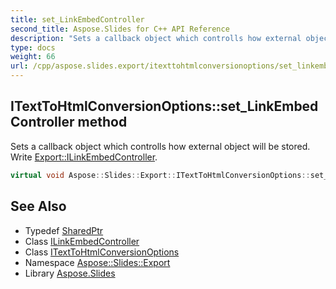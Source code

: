 ```yaml
---
title: set_LinkEmbedController
second_title: Aspose.Slides for C++ API Reference
description: "Sets a callback object which controlls how external object will be stored. Write Export::ILinkEmbedController."
type: docs
weight: 66
url: /cpp/aspose.slides.export/itexttohtmlconversionoptions/set_linkembedcontroller/
---
```

## ITextToHtmlConversionOptions::set_LinkEmbedController method


Sets a callback object which controlls how external object will be stored. Write [Export::ILinkEmbedController](../../ilinkembedcontroller/).

```cpp
virtual void Aspose::Slides::Export::ITextToHtmlConversionOptions::set_LinkEmbedController(System::SharedPtr<Export::ILinkEmbedController> value)=0
```

## See Also

* Typedef [SharedPtr](../../../system/sharedptr/)
* Class [ILinkEmbedController](../../ilinkembedcontroller/)
* Class [ITextToHtmlConversionOptions](../)
* Namespace [Aspose::Slides::Export](../../)
* Library [Aspose.Slides](../../../)
